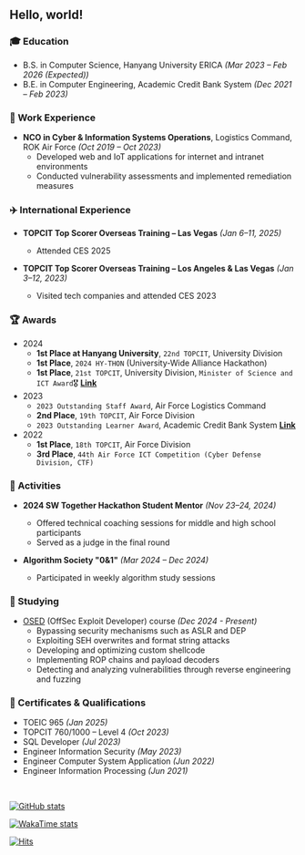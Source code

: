 ## Hello, world!

### 🎓 Education

- B.S. in Computer Science, Hanyang University ERICA _(Mar 2023 – Feb 2026 (Expected))_
- B.E. in Computer Engineering, Academic Credit Bank System _(Dec 2021 – Feb 2023)_

### 💼 Work Experience

- **NCO in Cyber & Information Systems Operations**, Logistics Command, ROK Air Force _(Oct 2019 – Oct 2023)_
  - Developed web and IoT applications for internet and intranet environments
  - Conducted vulnerability assessments and implemented remediation measures

### ✈️ International Experience

- **TOPCIT Top Scorer Overseas Training – Las Vegas** _(Jan 6–11, 2025)_

  - Attended CES 2025

- **TOPCIT Top Scorer Overseas Training – Los Angeles & Las Vegas** _(Jan 3–12, 2023)_
  - Visited tech companies and attended CES 2023

### 🏆 Awards

- 2024
  - **1st Place at Hanyang University**, `22nd TOPCIT`, University Division
  - **1st Place**, `2024 HY-THON` (University-Wide Alliance Hackathon)
  - **1st Place**, `21st TOPCIT`, University Division, `Minister of Science and ICT Award`🎖️ [**Link**](https://www.ajunews.com/view/20240717170622813)
- 2023
  - `2023 Outstanding Staff Award`, Air Force Logistics Command
  - **2nd Place**, `19th TOPCIT`, Air Force Division
  - `2023 Outstanding Learner Award`, Academic Credit Bank System [**Link**](https://www.cb.or.kr/ebook/2022/collection/index.html?startpage=25&doublepage=false)
- 2022
  - **1st Place**, `18th TOPCIT`, Air Force Division
  - **3rd Place**, `44th Air Force ICT Competition (Cyber Defense Division, CTF)`

### 🚩 Activities

- **2024 SW Together Hackathon Student Mentor** _(Nov 23–24, 2024)_

  - Offered technical coaching sessions for middle and high school participants
  - Served as a judge in the final round

- **Algorithm Society "0&1"** _(Mar 2024 – Dec 2024)_
  - Participated in weekly algorithm study sessions

### 📘 Studying

- [OSED](https://www.offsec.com/courses/exp-301) (OffSec Exploit Developer) course _(Dec 2024 - Present)_
  - Bypassing security mechanisms such as ASLR and DEP
  - Exploiting SEH overwrites and format string attacks
  - Developing and optimizing custom shellcode
  - Implementing ROP chains and payload decoders
  - Detecting and analyzing vulnerabilities through reverse engineering and fuzzing

### 📜 Certificates & Qualifications

- TOEIC 965 _(Jan 2025)_
- TOPCIT 760/1000 – Level 4 _(Oct 2023)_
- SQL Developer _(Jul 2023)_
- Engineer Information Security _(May 2023)_
- Engineer Computer System Application _(Jun 2022)_
- Engineer Information Processing _(Jun 2021)_

<br>

[![GitHub stats](https://github-readme-stats.vercel.app/api?username=up2moon&show_icons=true)](https://github.com/anuraghazra/github-readme-stats)

[![WakaTime stats](https://github-readme-stats.vercel.app/api/wakatime?username=up2moon&layout=compact&hide=ini,swig,objective-c,smali,nginx%20configuration%20file,typescript,php,rust,makefile,git,git%20config,cshtml,csv,text,markdown,binary)](https://github.com/anuraghazra/github-readme-stats)

[![Hits](https://hits.seeyoufarm.com/api/count/incr/badge.svg?url=https%3A%2F%2Fgithub.com%2Fup2moon%2Fhit-counter&count_bg=%234491E9&title_bg=%23555555&icon=&icon_color=%23E7E7E7&title=hits&edge_flat=false)](https://hits.seeyoufarm.com)
